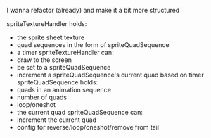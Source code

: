 I wanna refactor (already) and make it a bit more structured

spriteTextureHandler holds:
  - the sprite sheet texture
  - quad sequences in the form of spriteQuadSequence
  - a timer
spriteTextureHandler can:
  - draw to the screen
  - be set to a spriteQuadSequence
  - increment a spriteQuadSequence's current quad based on timer
spriteQuadSequence holds:
  - quads in an animation sequence
  - number of quads
  - loop/oneshot
  - the current quad
spriteQuadSequence can:
  - increment the current quad
  - config for reverse/loop/oneshot/remove from tail
